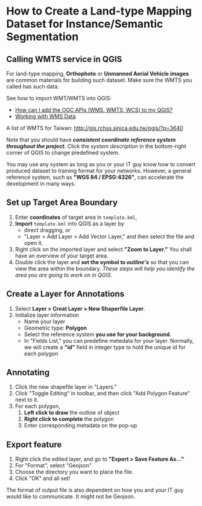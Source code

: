 # How to Create a Land-type Mapping Dataset for Instance/Semantic Segmentation

## Calling WMTS service  in QGIS
For land-type mapping, **Orthophoto** or **Unmanned Aerial Vehicle images** are common materials for building such dataset. Make sure the WMTS you called has such data.

See how to import WMT/WMTS into QGIS:
* [How can I add the OGC APIs (WMS, WMTS, WCS) to my QGIS?](https://land.copernicus.eu/global/faq/how-can-i-add-ogc-apis-wms-wmts-wcs-my-qgis)
* [Working with WMS Data](https://www.qgistutorials.com/en/docs/working_with_wms.html)

A list of WMTS for Taiwan: http://gis.rchss.sinica.edu.tw/qgis/?p=3640

Note that you should have ***consistent coordinate reference system throughout the project.*** 
Click the *system description* in the bottom-right corner of QGIS to change predefined system.

You may use any system as long as you or your IT guy know how to convert produced dataset to training format for your networks. However, a general reference system, such as **"WGS 84 / EPSG:4326"**, can accelerate the development in many ways. 

## Set up Target Area Boundary 
1. Enter **coordinates** of target area in `template.kml`, 
2. **Import** `template.kml` into QGIS as a layer by 
    * direct dragging, *or*
    * "Layer > Add Layer > Add Vector Layer," and then select the file and open it.
3. Right click on the imported layer and select **"Zoom to Layer."** You shall have an overview of your target area.
4. Double click the layer and **set the symbol to *outline's*** so that you can view the area within the boundary.
_These steps will help you identify the area you are going to work on in QGIS._

## Create a Layer for Annotations
1. Select **Layer > Creat Layer > New Shaperfile Layer**.
2. Initialize layer information
    * Name your layer
    * Geometric type: **Polygon**
    * Select the reference system **you use for your background**.
    * In "Fields List," you can predefine metedata for your layer.
    Normally, we will create a **"id"** field in integer type to hold the unique id for each polygon

## Annotating
1. Click the new shapefile layer in "Layers."
2. Click "Toggle Editing" in toolbar, and then click "Add Polygon Feature" next to it.
3. For each polygon, 
    1. **Left click to draw** the outline of object
    2. **Right click to complete** the polygon
    3. Enter corresponding metadata on the pop-up

## Export feature
1. Right click the edited layer, and go to **"Export > Save Feature As..."**
2. For "Format", select "Geojson"
3. Choose the directory you want to place the file.
4. Click "OK" and all set!

The format of output file is also dependent on how you and your IT guy would like to communicate. It might not be Geojson.
